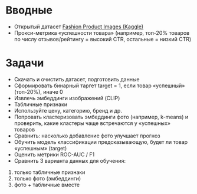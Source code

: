 # Вводные
- Открытый датасет [Fashion Product Images (Kaggle)](https://www.kaggle.com/datasets/paramaggarwal/fashion-product-images-dataset)
- Прокси-метрика «успешности товара» (например, топ-20% товаров по числу отзывов/рейтингу = высокий CTR, остальные = низкий CTR)

# Задачи
- Скачать и очистить датасет, подготовить данные
- Сформировать бинарный таргет target = 1, если товар «успешный» (топ-20%), иначе 0
- Извлечь эмбеддинги изображений (CLIP)
- Табличные признаки
- Используйте цену, категорию, бренд и др.
- Попровать кластеризовать эмбеддинги фото (например, k-means) и проверить, какие кластеры чаще встречаются у «успешных» товаров
- Сравнить: насколько добавление фото улучшает прогноз
- Обучить модель классификации предсказывающую, будет ли товар «успешным» (target)
- Оценить метрики ROC-AUC / F1
- Сравнить 3 варианта данных для обучения:
 1. только табличные признаки
 2. только фото (эмбеддинги)
 3. фото + табличные вместе
